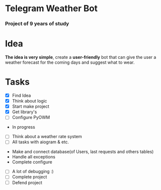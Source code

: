 # Telegram Weather Bot
 ### Project of 9 years of study

[logo]: https://github.com/XCV0/TelegramWeatherBot/blob/main/forGitPNG.png "Logo"

# Idea
__The idea is very simple__, create a __user-friendly__ bot that can give the user a weather forecast for the coming days and suggest what to wear.

# Tasks
- [x] Find Idea
- [x] Think about logic
- [x] Start make project
- [x] Get library's
- [ ] Configure PyOWM
- In progress
- [ ] Think about a weather rate system
- [ ] All tasks with aiogram & etc.
- Make and connect database(of Users, last requests and others tables)
- Handle all exceptions
- Complete configure
- [ ] A lot of debugging :)
- [ ] Complete project
- [ ] Defend project